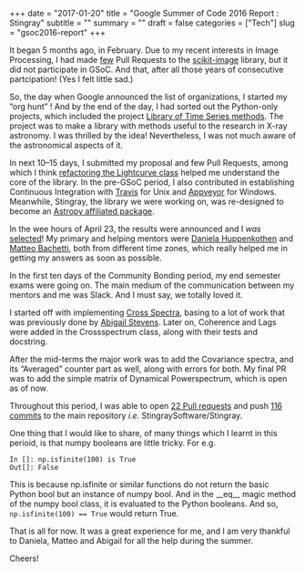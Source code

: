 +++
date = "2017-01-20"
title = "Google Summer of Code 2016 Report : Stingray"
subtitle = ""
summary = ""
draft = false
categories = ["Tech"]
slug = "gsoc2016-report"
+++

It began 5 months ago, in February. Due to my recent interests in Image Processing, I had made [few](https://github.com/scikit-image/scikit-image/pulls?q=is%3Apr+author%3AOrkoHunter+is%3Aclosed) Pull Requests to the [scikit-image](https://github.com/scikit-image/scikit-image) library, but it did not participate in GSoC. And that, after all those years of consecutive partcipation! (Yes I felt little sad.)

So, the day when Google announced the list of organizations, I started my “org hunt” ! And by the end of the day, I had sorted out the Python-only projects, which included the project [Library of Time Series methods](http://timelabtechnologies.com/ideas.html). The project was to make a library with methods useful to the research in X-ray astronomy. I was thrilled by the idea! Nevertheless, I was not much aware of the astronomical aspects of it.

In next 10–15 days, I submitted my proposal and few Pull Requests, among which I think [refactoring the Lightcurve class](https://github.com/StingraySoftware/stingray/pull/74) helped me understand the core of the library. In the pre-GSoC period, I also contributed in establishing Continuous Integration with [Travis](https://github.com/StingraySoftware/stingray/pull/51) for Unix and [Appveyor](https://github.com/StingraySoftware/stingray/pull/63) for Windows. Meanwhile, Stingray, the library we were working on, was re-designed to become an [Astropy affiliated package](https://github.com/StingraySoftware/stingray/pull/52).

In the wee hours of April 23, the results were announced and I *was* [selected](https://summerofcode.withgoogle.com/projects/#5755858201870336)! My primary and helping mentors were [Daniela Huppenkothen](https://github.com/dhuppenkothen) and [Matteo Bachetti](https://github.com/matteobachetti), both from different time zones, which really helped me in getting my answers as soon as possible.

In the first ten days of the Community Bonding period, my end semester exams were going on. The main medium of the communication between my mentors and me was Slack. And I must say, we totally loved it.

I started off with implementing [Cross Spectra](https://en.wikipedia.org/wiki/Cross-spectrum), basing to a lot of work that was previously done by [Abigail Stevens](https://github.com/abigailStev). Later on, Coherence and Lags were added in the Crossspectrum class, along with their tests and docstring.

After the mid-terms the major work was to add the Covariance spectra, and its “Averaged” counter part as well, along with errors for both. My final PR was to add the simple matrix of Dynamical Powerspectrum, which is open as of now.

Throughout this period, I was able to open [22 Pull requests](https://github.com/StingraySoftware/stingray/pulls?q=is%3Apr+author%3AOrkoHunter+is%3Aclosed) and push [116 commits](https://github.com/StingraySoftware/stingray/commits/master?author=OrkoHunter) to the main repository *i.e.* StingraySoftware/Stingray.

One thing that I would like to share, of many things which I learnt in this perioid, is that numpy booleans are little tricky. For e.g.

```
In []: np.isfinite(100) is True
Out[]: False
```

This is because np.isfinite or similar functions do not return the basic Python bool but an instance of numpy bool. And in the \_\_eq\_\_ magic method of the numpy bool class, it is evaluated to the Python booleans. And so, `np.isfinite(100) == True` would return True.

That is all for now. It was a great experience for me, and I am very thankful to Daniela, Matteo and Abigail for all the help during the summer.

Cheers!

